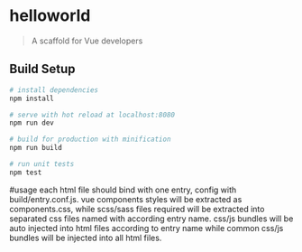 # helloworld

> A scaffold for Vue developers

## Build Setup

``` bash
# install dependencies
npm install

# serve with hot reload at localhost:8080
npm run dev

# build for production with minification
npm run build

# run unit tests
npm test
```
#usage
each html file should bind with one entry, config with build/entry.conf.js.
vue components styles will be extracted as components.css, while scss/sass files required will be extracted into separated css files named with according entry name.
css/js bundles will be auto injected into html files according to entry name while common css/js bundles will be injected into all html files.

